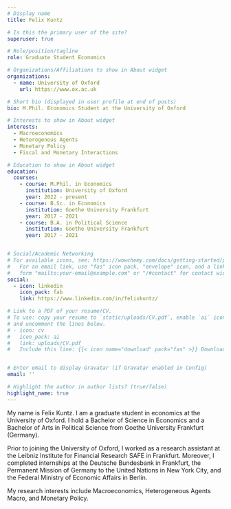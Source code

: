 ```yaml
---
# Display name
title: Felix Kuntz

# Is this the primary user of the site?
superuser: true

# Role/position/tagline
role: Graduate Student Economics

# Organizations/Affiliations to show in About widget
organizations:
  - name: University of Oxford
    url: https://www.ox.ac.uk

# Short bio (displayed in user profile at end of posts)
bio: M.Phil. Economics Student at the University of Oxford

# Interests to show in About widget
interests:
  - Macroeconomics
  - Heterogenous Agents 
  - Monetary Policy
  - Fiscal and Monetary Interactions

# Education to show in About widget
education:
  courses:
    - course: M.Phil. in Economics
      institution: University of Oxford
      year: 2022 - present
    - course: B.Sc. in Economics
      institution: Goethe University Frankfurt
      year: 2017 - 2021
    - course: B.A. in Political Science
      institution: Goethe University Frankfurt
      year: 2017 - 2021


# Social/Academic Networking
# For available icons, see: https://wowchemy.com/docs/getting-started/page-builder/#icons
#   For an email link, use "fas" icon pack, "envelope" icon, and a link in the
#   form "mailto:your-email@example.com" or "/#contact" for contact widget.
social:
  - icon: linkedin
    icon_pack: fab
    link: https://www.linkedin.com/in/felixkuntz/

# Link to a PDF of your resume/CV.
# To use: copy your resume to `static/uploads/CV.pdf`, enable `ai` icons in `params.toml`,
# and uncomment the lines below.
# - icon: cv
#   icon_pack: ai
#   link: uploads/CV.pdf
#   Include this line: {{< icon name="download" pack="fas" >}} Download my {{< staticref "uploads/CV.pdf" "newtab" >}}CV{{< /staticref >}}.


# Enter email to display Gravatar (if Gravatar enabled in Config)
email: ''

# Highlight the author in author lists? (true/false)
highlight_name: true
---
```


My name is Felix Kuntz. I am a graduate student in economics at the University of Oxford. I hold a Bachelor of Science in Economics and a Bachelor of Arts in Political Science from Goethe University Frankfurt (Germany). 

Prior to joining the University of Oxford, I worked as a research assistant at the Leibniz Institute for Financial Research SAFE in Frankfurt. Moreover, I completed internships at the Deutsche Bundesbank in Frankfurt, the Permanent Mission of Germany to the United Nations in New York City, and the Federal Ministry of Economic Affairs in Berlin.

My research interests include Macroeconomics, Heterogeneous Agents Macro, and Monetary Policy. 

&nbsp;